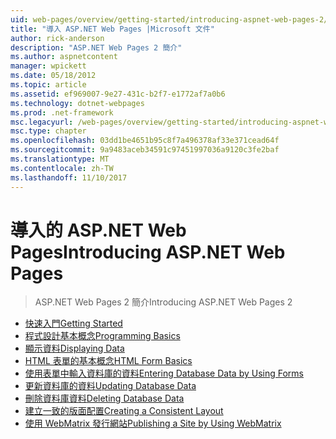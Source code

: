 ```yaml
---
uid: web-pages/overview/getting-started/introducing-aspnet-web-pages-2/index
title: "導入 ASP.NET Web Pages |Microsoft 文件"
author: rick-anderson
description: "ASP.NET Web Pages 2 簡介"
ms.author: aspnetcontent
manager: wpickett
ms.date: 05/18/2012
ms.topic: article
ms.assetid: ef969007-9e27-431c-b2f7-e1772af7a0b6
ms.technology: dotnet-webpages
ms.prod: .net-framework
msc.legacyurl: /web-pages/overview/getting-started/introducing-aspnet-web-pages-2
msc.type: chapter
ms.openlocfilehash: 03dd1be4651b95c8f7a496378af33e371cead64f
ms.sourcegitcommit: 9a9483aceb34591c97451997036a9120c3fe2baf
ms.translationtype: MT
ms.contentlocale: zh-TW
ms.lasthandoff: 11/10/2017
---
```

<a name="introducing-aspnet-web-pages"></a><span data-ttu-id="99524-103">導入的 ASP.NET Web Pages</span><span class="sxs-lookup"><span data-stu-id="99524-103">Introducing ASP.NET Web Pages</span></span>
====================
> <span data-ttu-id="99524-104">ASP.NET Web Pages 2 簡介</span><span class="sxs-lookup"><span data-stu-id="99524-104">Introducing ASP.NET Web Pages 2</span></span>


- [<span data-ttu-id="99524-105">快速入門</span><span class="sxs-lookup"><span data-stu-id="99524-105">Getting Started</span></span>](getting-started.md)
- [<span data-ttu-id="99524-106">程式設計基本概念</span><span class="sxs-lookup"><span data-stu-id="99524-106">Programming Basics</span></span>](intro-to-web-pages-programming.md)
- [<span data-ttu-id="99524-107">顯示資料</span><span class="sxs-lookup"><span data-stu-id="99524-107">Displaying Data</span></span>](displaying-data.md)
- [<span data-ttu-id="99524-108">HTML 表單的基本概念</span><span class="sxs-lookup"><span data-stu-id="99524-108">HTML Form Basics</span></span>](form-basics.md)
- [<span data-ttu-id="99524-109">使用表單中輸入資料庫的資料</span><span class="sxs-lookup"><span data-stu-id="99524-109">Entering Database Data by Using Forms</span></span>](entering-data.md)
- [<span data-ttu-id="99524-110">更新資料庫的資料</span><span class="sxs-lookup"><span data-stu-id="99524-110">Updating Database Data</span></span>](updating-data.md)
- [<span data-ttu-id="99524-111">刪除資料庫資料</span><span class="sxs-lookup"><span data-stu-id="99524-111">Deleting Database Data</span></span>](deleting-data.md)
- [<span data-ttu-id="99524-112">建立一致的版面配置</span><span class="sxs-lookup"><span data-stu-id="99524-112">Creating a Consistent Layout</span></span>](layouts.md)
- [<span data-ttu-id="99524-113">使用 WebMatrix 發行網站</span><span class="sxs-lookup"><span data-stu-id="99524-113">Publishing a Site by Using WebMatrix</span></span>](publishing.md)
